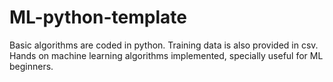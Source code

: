 # ML-python-template
Basic algorithms are coded in python. Training data is also provided in csv. Hands on machine learning algorithms implemented, specially useful for ML beginners.
